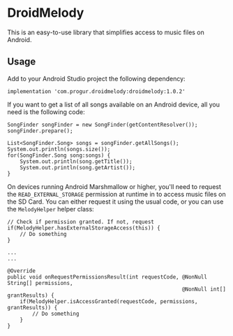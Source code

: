 # DroidMelody

This is an easy-to-use library that simplifies access to music files on Android.

## Usage

Add to your Android Studio project the following dependency:

```
implementation 'com.progur.droidmelody:droidmelody:1.0.2'
```

If you want to get a list of all songs available on an Android device, all you need is the following code:

```
SongFinder songFinder = new SongFinder(getContentResolver());
songFinder.prepare();

List<SongFinder.Song> songs = songFinder.getAllSongs();
System.out.println(songs.size());
for(SongFinder.Song song:songs) {
    System.out.println(song.getTitle());
    System.out.println(song.getArtist());
}
```

On devices running Android Marshmallow or higher, you'll need to request the `READ_EXTERNAL_STORAGE` permission at runtime in to access music files on the SD Card. You can either request it using the usual code, or you can use the `MelodyHelper` helper class:

```
// Check if permission granted. If not, request
if(MelodyHelper.hasExternalStorageAccess(this)) {
    // Do something
}

...
...

@Override
public void onRequestPermissionsResult(int requestCode, @NonNull String[] permissions, 
                                                        @NonNull int[] grantResults) {
    if(MelodyHelper.isAccessGranted(requestCode, permissions, grantResults)) {
        // Do something
    }
}
```
